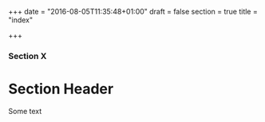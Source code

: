 +++
date = "2016-08-05T11:35:48+01:00"
draft = false
section = true
title = "index"

+++

### Section X

# Section Header

Some text